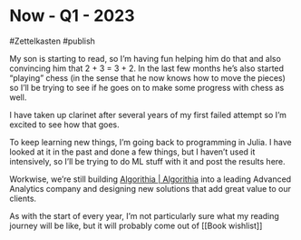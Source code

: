# Now - Q1 - 2023
#Zettelkasten #publish

My son is starting to read, so I’m having fun helping him do that and also convincing him that 2 + 3 = 3 + 2. In the last few months he’s also started “playing” chess (in the sense that he now knows how to move the pieces) so I’ll be trying to see if he goes on to make some progress with chess as well.

I have taken up clarinet after several years of my first failed attempt so I’m excited to see how that goes.

To keep learning new things, I’m going back to programming in Julia. I have looked at it in the past and done a few things, but I haven’t used it intensively, so I’ll be trying to do ML stuff with it and post the results here.

Workwise, we’re still building [Algorithia | Algorithia](https://www.algorithia.com/) into a leading Advanced Analytics company and designing new solutions that add great value to our clients.

As with the start of every year, I’m not particularly sure what my reading journey will be like, but it will probably come out of [[Book wishlist]]





